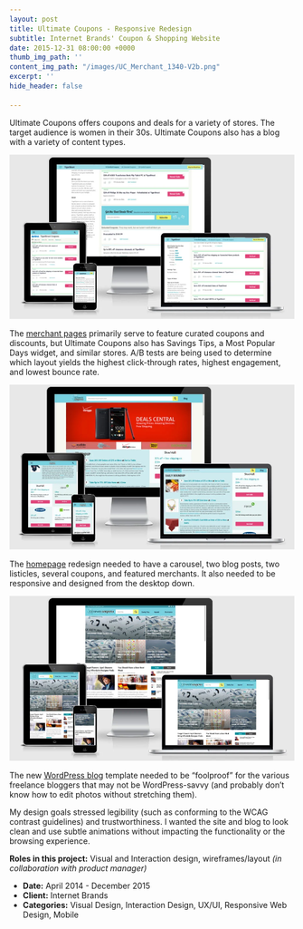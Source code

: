 ```yaml
---
layout: post
title: Ultimate Coupons - Responsive Redesign
subtitle: Internet Brands' Coupon & Shopping Website
date: 2015-12-31 08:00:00 +0000
thumb_img_path: ''
content_img_path: "/images/UC_Merchant_1340-V2b.png"
excerpt: ''
hide_header: false

---
```

Ultimate Coupons offers coupons and deals for a variety of stores. The target audience is women in their 30s. Ultimate Coupons also has a blog with a variety of content types.

![Store page shown on various devices.](/images/uc_merchant.webp "Merchant Page")

The [merchant pages](http://www.ultimatecoupons.com/coupons/container_store_coupons.htm) primarily serve to feature curated coupons and discounts, but Ultimate Coupons also has Savings Tips, a Most Popular Days widget, and similar stores. A/B tests are being used to determine which layout yields the highest click-through rates, highest engagement, and lowest bounce rate.

![Homepage shown on multiple devices.](/images/uc_homepage.webp "Ultimate Coupons Homepage")

The [homepage](http://www.ultimatecoupons.com/) redesign needed to have a carousel, two blog posts, two listicles, several coupons, and featured merchants. It also needed to be responsive and designed from the desktop down.

![Ultimate Coupon's blog shown on multiple devices](/images/uc_blog.webp "Ultimate Coupons Blog")

The new [WordPress blog](http://www.ultimatecoupons.com/blog/) template needed to be “foolproof” for the various freelance bloggers that may not be WordPress-savvy (and probably don’t know how to edit photos without stretching them).

My design goals stressed legibility (such as conforming to the WCAG contrast guidelines) and trustworthiness. I wanted the site and blog to look clean and use subtle animations without impacting the functionality or the browsing experience.

**Roles in this project:** Visual and Interaction design, wireframes/layout _(in collaboration with product manager)_

* **Date:** April 2014 - December 2015
* **Client:** Internet Brands
* **Categories:** Visual Design, Interaction Design, UX/UI, Responsive Web Design, Mobile
